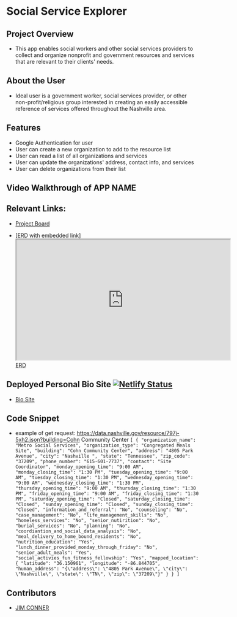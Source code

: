  # Social Service Explorer

## Project Overview
- This app enables social workers and other social services providers to collect and organize nonprofit and government resources and services that are relevant to their clients' needs.
## About the User <!-- This is a scaled down user persona -->
- Ideal user is a government worker, social services provider, or other non-profit/religious group interested in creating an easily accessible reference of services offered throughout the Nashville area. 

## Features 
- Google Authentication for user
- User can create a new organization to add to the resource list
- User can read a list of all organizations and services
- User can update the organizations' address, contact info, and services
- User can delete organizations from their list

## Video Walkthrough of APP NAME <!-- A loom link is sufficient -->

## Relevant Links:
- [Project Board](https://github.com/jim-conner/capstone-e14/projects/1)
<!-- - [Check out the deployed site](#your-link) -->
<!-- - [Wireframes](#your-link) -->
- [ERD with embedded link]<iframe width="560" height="315" src='https://dbdiagram.io/embed/60b66194b29a09603d178256'> </iframe>
[ERD](https://dbdiagram.io/d/60b66194b29a09603d178256)

## Deployed Personal Bio Site [![Netlify Status](https://api.netlify.com/api/v1/badges/1b4bfa03-03a1-4e40-ab79-f85ffed56070/deploy-status)](https://app.netlify.com/sites/jim-conner/deploys)
- [Bio Site](https://jim-conner.netlify.app/)
## Code Snippet
- example of get request: https://data.nashville.gov/resource/797j-5xh2.json?building=Cohn Community Center
`[
    {
        "organization_name": "Metro Social Services",
        "organization_type": "Congregated Meals Site",
        "building": "Cohn Community Center",
        "address": "4805 Park Avenue",
        "city": "Nashville ",
        "state": "Tennessee",
        "zip_code": "37209",
        "phone_number": "615-601-7737",
        "contact": "Site Coordinator",
        "monday_opening_time": "9:00 AM",
        "monday_closing_time": "1:30 PM",
        "tuesday_opening_time": "9:00 AM",
        "tuesday_closing_time": "1:30 PM",
        "wednesday_opening_time": "9:00 AM",
        "wednesday_closing_time": "1:30 PM",
        "thursday_opening_time": "9:00 AM",
        "thursday_closing_time": "1:30 PM",
        "friday_opening_time": "9:00 AM",
        "friday_closing_time": "1:30 PM",
        "saturday_opening_time": "Closed",
        "saturday_closing_time": "Closed",
        "sunday_opening_time": "Closed",
        "sunday_closing_time": "Closed",
        "information_and_referral": "No",
        "counseling": "No",
        "case_management": "No",
        "life_management_skills": "No",
        "homeless_services": "No",
        "senior_nutirition": "No",
        "burial_services": "No",
        "planning": "No",
        "coordiantion_and_social_data_analysis": "No",
        "meal_delivery_to_home_bound_residents": "No",
        "nutrition_education": "Yes",
        "lunch_dinner_provided_monday_through_friday": "No",
        "senior_adult_meals": "Yes",
        "social_activies_fun_fitness_fellowship": "Yes",
        "mapped_location": {
            "latitude": "36.150961",
            "longitude": "-86.844705",
            "human_address": "{\"address\": \"4805 Park Avenue\", \"city\": \"Nashville\", \"state\": \"TN\", \"zip\": \"37209\"}"
        }
    }
]`

<!-- ## Project Screenshots These can be inside of your project. Look at the repos from class and see how the images are included in the readme -->
<!-- <img width="1148" alt="Your Alt" src="your-link.png"> -->
<!-- ![Alt Text Here](https://www.yourlinkhere.com) -->

## Contributors
- [JIM CONNER](https://github.com/jim-conner)
